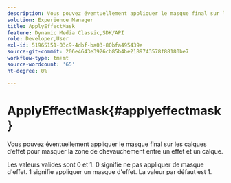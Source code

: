 ```yaml
---
description: Vous pouvez éventuellement appliquer le masque final sur les calques d’effet pour masquer la zone de chevauchement entre un effet et un calque.
solution: Experience Manager
title: ApplyEffectMask
feature: Dynamic Media Classic,SDK/API
role: Developer,User
exl-id: 51965151-03c9-4dbf-ba03-80bfa495439e
source-git-commit: 206e4643e3926cb85b4be2189743578f88180be7
workflow-type: tm+mt
source-wordcount: '65'
ht-degree: 0%

---
```


# ApplyEffectMask{#applyeffectmask}

Vous pouvez éventuellement appliquer le masque final sur les calques d’effet pour masquer la zone de chevauchement entre un effet et un calque.

Les valeurs valides sont 0 et 1. 0 signifie ne pas appliquer de masque d&#39;effet. 1 signifie appliquer un masque d&#39;effet. La valeur par défaut est 1.
